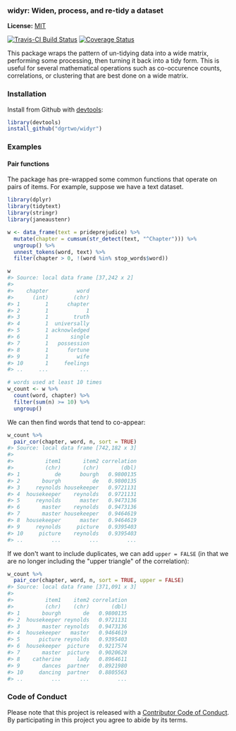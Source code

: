 <!-- README.md is generated from README.Rmd. Please edit that file -->



### widyr: Widen, process, and re-tidy a dataset

**License:** [MIT](https://opensource.org/licenses/MIT)

[![Travis-CI Build Status](https://travis-ci.org/.svg?branch=master)](https://travis-ci.org/)
[![Coverage Status](https://img.shields.io/codecov/c/github//master.svg)](https://codecov.io/github/?branch=master)

This package wraps the pattern of un-tidying data into a wide matrix, performing some processing, then turning it back into a tidy form. This is useful for several mathematical operations such as co-occurence counts, correlations, or clustering that are best done on a wide matrix.

### Installation

Install from Github with [devtools](https://github.com/hadley/devtools):


```r
library(devtools)
install_github("dgrtwo/widyr")
```

### Examples

#### Pair functions

The package has pre-wrapped some common functions that operate on pairs of items. For example, suppose we have a text dataset.


```r
library(dplyr)
library(tidytext)
library(stringr)
library(janeaustenr)

w <- data_frame(text = prideprejudice) %>%
  mutate(chapter = cumsum(str_detect(text, "^Chapter"))) %>%
  ungroup() %>%
  unnest_tokens(word, text) %>%
  filter(chapter > 0, !(word %in% stop_words$word))

w
#> Source: local data frame [37,242 x 2]
#> 
#>    chapter         word
#>      (int)        (chr)
#> 1        1      chapter
#> 2        1            1
#> 3        1        truth
#> 4        1  universally
#> 5        1 acknowledged
#> 6        1       single
#> 7        1   possession
#> 8        1      fortune
#> 9        1         wife
#> 10       1     feelings
#> ..     ...          ...

# words used at least 10 times
w_count <- w %>%
  count(word, chapter) %>%
  filter(sum(n) >= 10) %>%
  ungroup()
```

We can then find words that tend to co-appear:


```r
w_count %>%
  pair_cor(chapter, word, n, sort = TRUE)
#> Source: local data frame [742,182 x 3]
#> 
#>          item1       item2 correlation
#>          (chr)       (chr)       (dbl)
#> 1           de      bourgh   0.9800135
#> 2       bourgh          de   0.9800135
#> 3     reynolds housekeeper   0.9721131
#> 4  housekeeper    reynolds   0.9721131
#> 5     reynolds      master   0.9473136
#> 6       master    reynolds   0.9473136
#> 7       master housekeeper   0.9464619
#> 8  housekeeper      master   0.9464619
#> 9     reynolds     picture   0.9395403
#> 10     picture    reynolds   0.9395403
#> ..         ...         ...         ...
```

If we don't want to include duplicates, we can add `upper = FALSE` (in that we are no longer including the "upper triangle" of the correlation):


```r
w_count %>%
  pair_cor(chapter, word, n, sort = TRUE, upper = FALSE)
#> Source: local data frame [371,091 x 3]
#> 
#>          item1    item2 correlation
#>          (chr)    (chr)       (dbl)
#> 1       bourgh       de   0.9800135
#> 2  housekeeper reynolds   0.9721131
#> 3       master reynolds   0.9473136
#> 4  housekeeper   master   0.9464619
#> 5      picture reynolds   0.9395403
#> 6  housekeeper  picture   0.9217574
#> 7       master  picture   0.9020628
#> 8    catherine     lady   0.8964611
#> 9       dances  partner   0.8921980
#> 10     dancing  partner   0.8805563
#> ..         ...      ...         ...
```

### Code of Conduct

Please note that this project is released with a [Contributor Code of Conduct](CONDUCT.md). By participating in this project you agree to abide by its terms.
